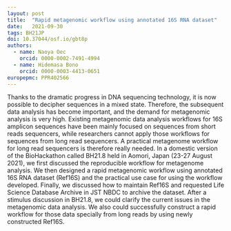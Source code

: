 ```yaml
---
layout: post
title:  "Rapid metagenomic workflow using annotated 16S RNA dataset"
date:   2021-09-30
tags: BH21JP
doi: 10.37044/osf.io/gbt8p
authors:
  - name: Naoya Oec
    orcid: 0000-0002-7491-4994
  - name: Hidemasa Bono
    orcid: 0000-0003-4413-0651
europepmc: PPR402566
---
```


Thanks to the dramatic progress in DNA sequencing technology, it is now possible to decipher sequences in a mixed state. Therefore, the subsequent data analysis has become important, and the demand for metagenomic analysis is very high. Existing metagenomic data analysis workflows for 16S amplicon sequences have been mainly focused on sequences from short reads sequencers, while researchers cannot apply those workflows for sequences from long read sequencers. A practical metagenome workflow for long read sequencers is therefore really needed. In a domestic version of the BioHackathon called BH21.8 held in Aomori, Japan (23-27 August 2021), we first discussed the reproducible workflow for metagenome analysis. We then designed a rapid metagenomic workflow using annotated 16S RNA dataset (Ref16S) and the practical use case for using the workflow developed. Finally, we discussed how to maintain Ref16S and requested Life Science Database Archive in JST NBDC to archive the dataset. After a stimulus discussion in BH21.8, we could clarify the current issues in the metagenomic data analysis. We also could successfully construct a rapid workflow for those data specially from long reads by using newly constructed Ref16S.

